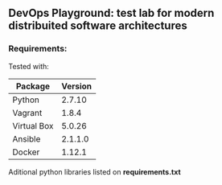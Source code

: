 ## DevOps Playground: test lab for modern distribuited software architectures

### Requirements:

Tested with:

Package | Version 
------|-------
Python | 2.7.10 
Vagrant | 1.8.4
Virtual Box | 5.0.26
Ansible | 2.1.1.0
Docker | 1.12.1

Aditional python libraries listed on **requirements.txt**
